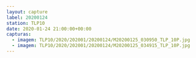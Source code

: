 ```yaml
---
layout: capture
label: 20200124
station: TLP10
date: 2020-01-24 21:00:00+00:00
capturas:
  - imagem: TLP10/2020/202001/20200124/M20200125_030950_TLP_10P.jpg
  - imagem: TLP10/2020/202001/20200124/M20200125_034915_TLP_10P.jpg
---
```

